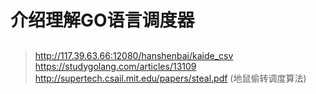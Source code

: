 # 介绍理解GO语言调度器
## 

> http://117.39.63.66:12080/hanshenbai/kaide_csv
> https://studygolang.com/articles/13109
> http://supertech.csail.mit.edu/papers/steal.pdf (地鼠偷转调度算法)
